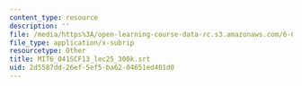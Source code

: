 ```yaml
---
content_type: resource
description: ''
file: /media/https%3A/open-learning-course-data-rc.s3.amazonaws.com/6-041sc-probabilistic-systems-analysis-and-applied-probability-fall-2013/2d5587dd26ef5ef5ba6204651ed401d0_MIT6_041SCF13_lec25_300k.vtt
file_type: application/x-subrip
resourcetype: Other
title: MIT6_041SCF13_lec25_300k.srt
uid: 2d5587dd-26ef-5ef5-ba62-04651ed401d0
---
```

